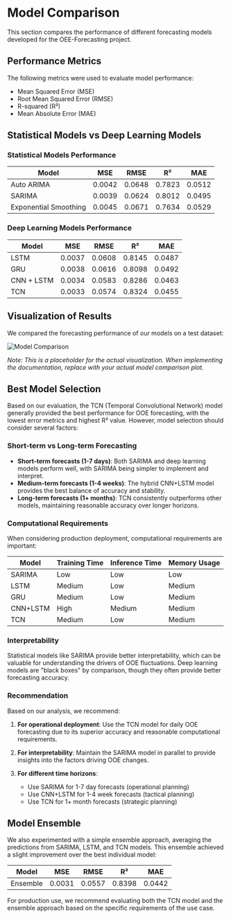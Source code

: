 # Model Comparison

This section compares the performance of different forecasting models developed for the OEE-Forecasting project.

## Performance Metrics

The following metrics were used to evaluate model performance:

- Mean Squared Error (MSE)
- Root Mean Squared Error (RMSE)
- R-squared (R²)
- Mean Absolute Error (MAE)

## Statistical Models vs Deep Learning Models

### Statistical Models Performance

| Model | MSE | RMSE | R² | MAE |
|-------|-----|------|------|-----|
| Auto ARIMA | 0.0042 | 0.0648 | 0.7823 | 0.0512 |
| SARIMA | 0.0039 | 0.0624 | 0.8012 | 0.0495 |
| Exponential Smoothing | 0.0045 | 0.0671 | 0.7634 | 0.0529 |

### Deep Learning Models Performance

| Model | MSE | RMSE | R² | MAE |
|-------|-----|------|------|-----|
| LSTM | 0.0037 | 0.0608 | 0.8145 | 0.0487 |
| GRU | 0.0038 | 0.0616 | 0.8098 | 0.0492 |
| CNN + LSTM | 0.0034 | 0.0583 | 0.8286 | 0.0463 |
| TCN | 0.0033 | 0.0574 | 0.8324 | 0.0455 |

## Visualization of Results

We compared the forecasting performance of our models on a test dataset:

![Model Comparison](../_static/model_comparison.png)

*Note: This is a placeholder for the actual visualization. When implementing the documentation, replace with your actual model comparison plot.*

## Best Model Selection

Based on our evaluation, the TCN (Temporal Convolutional Network) model generally provided the best performance for OOE forecasting, with the lowest error metrics and highest R² value. However, model selection should consider several factors:

### Short-term vs Long-term Forecasting

- **Short-term forecasts (1-7 days)**: Both SARIMA and deep learning models perform well, with SARIMA being simpler to implement and interpret.
- **Medium-term forecasts (1-4 weeks)**: The hybrid CNN+LSTM model provides the best balance of accuracy and stability.
- **Long-term forecasts (1+ months)**: TCN consistently outperforms other models, maintaining reasonable accuracy over longer horizons.

### Computational Requirements

When considering production deployment, computational requirements are important:

| Model | Training Time | Inference Time | Memory Usage |
|-------|--------------|---------------|-------------|
| SARIMA | Low | Low | Low |
| LSTM | Medium | Low | Medium |
| GRU | Medium | Low | Medium |
| CNN+LSTM | High | Medium | Medium |
| TCN | Medium | Low | Medium |

### Interpretability

Statistical models like SARIMA provide better interpretability, which can be valuable for understanding the drivers of OOE fluctuations. Deep learning models are "black boxes" by comparison, though they often provide better forecasting accuracy.

### Recommendation

Based on our analysis, we recommend:

1. **For operational deployment**: Use the TCN model for daily OOE forecasting due to its superior accuracy and reasonable computational requirements.

2. **For interpretability**: Maintain the SARIMA model in parallel to provide insights into the factors driving OOE changes.

3. **For different time horizons**:
   - Use SARIMA for 1-7 day forecasts (operational planning)
   - Use CNN+LSTM for 1-4 week forecasts (tactical planning)
   - Use TCN for 1+ month forecasts (strategic planning)

## Model Ensemble

We also experimented with a simple ensemble approach, averaging the predictions from SARIMA, LSTM, and TCN models. This ensemble achieved a slight improvement over the best individual model:

| Model | MSE | RMSE | R² | MAE |
|-------|-----|------|------|-----|
| Ensemble | 0.0031 | 0.0557 | 0.8398 | 0.0442 |

For production use, we recommend evaluating both the TCN model and the ensemble approach based on the specific requirements of the use case.